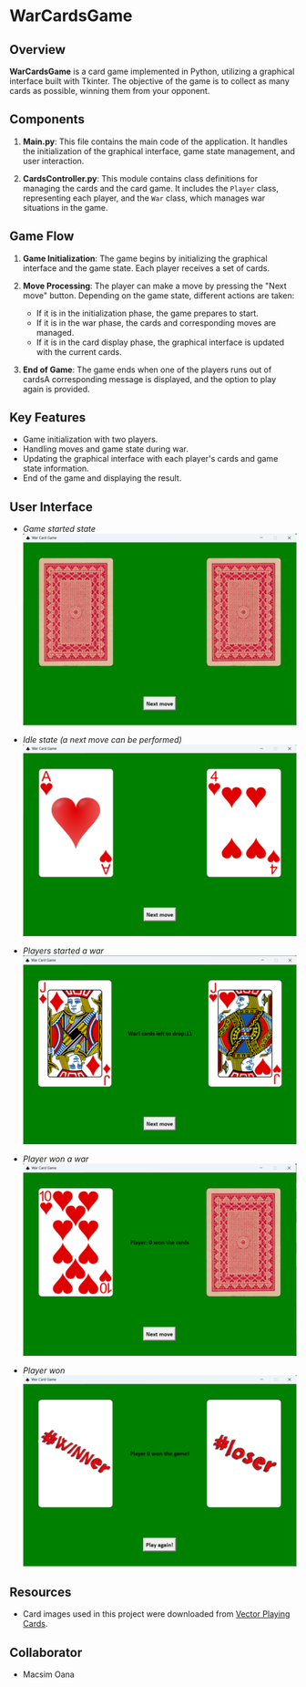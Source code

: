 # WarCardsGame

## Overview

**WarCardsGame** is a card game implemented in Python, utilizing a graphical interface built with Tkinter. The objective of the game is to collect as many cards as possible, winning them from your opponent.

## Components

1. **Main.py**: This file contains the main code of the application. It handles the initialization of the graphical interface, game state management, and user interaction.
   
2. **CardsController.py**: This module contains class definitions for managing the cards and the card game. It includes the `Player` class, representing each player, and the `War` class, which manages war situations in the game.

## Game Flow

1. **Game Initialization**: The game begins by initializing the graphical interface and the game state. Each player receives a set of cards.
   
2. **Move Processing**: The player can make a move by pressing the "Next move" button. Depending on the game state, different actions are taken:
   - If it is in the initialization phase, the game prepares to start.
   - If it is in the war phase, the cards and corresponding moves are managed.
   - If it is in the card display phase, the graphical interface is updated with the current cards.

3. **End of Game**: The game ends when one of the players runs out of cardsA corresponding message is displayed, and the option to play again is provided.

## Key Features
- Game initialization with two players.
- Handling moves and game state during war.
- Updating the graphical interface with each player's cards and game state information.
- End of the game and displaying the result.


## User Interface

- *Game started state*
![Screenshot 1](demo/img_2.png) 

- *Idle state (a next move can be performed)*
![Screenshot 2](demo/img.png) 

- *Players started a war*
![Screenshot 2](demo/img_3.png)

- *Player won a war*
![Screenshot 3](demo/img_1.png)

- *Player won*
![Screenshot 3](demo/img_4.png)

## Resources

- Card images used in this project were downloaded from [Vector Playing Cards](https://code.google.com/archive/p/vector-playing-cards/downloads?).

## Collaborator
- Macsim Oana